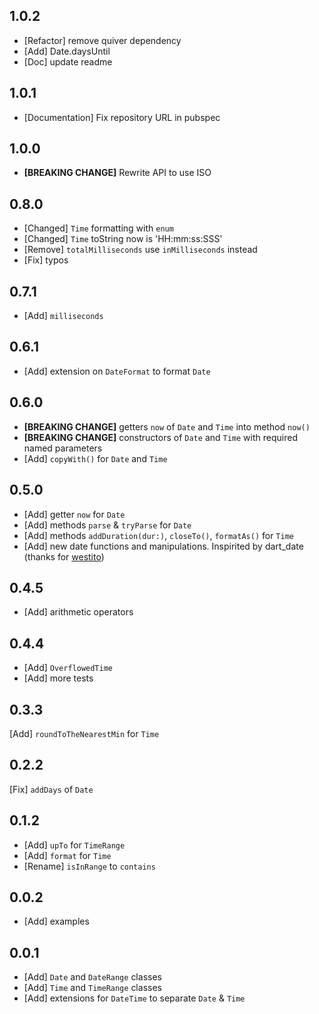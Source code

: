 ## 1.0.2
* [Refactor] remove quiver dependency
* [Add] Date.daysUntil
* [Doc] update readme

## 1.0.1
* [Documentation] Fix repository URL in pubspec

## 1.0.0
* **[BREAKING CHANGE]** Rewrite API to use ISO

## 0.8.0

* [Changed] `Time` formatting with `enum`
* [Changed] `Time` toString now is 'HH:mm:ss:SSS'
* [Remove]  `totalMilliseconds` use `inMilliseconds` instead
* [Fix] typos

## 0.7.1

* [Add] `milliseconds`

## 0.6.1

* [Add] extension on `DateFormat` to format `Date`
## 0.6.0

* **[BREAKING CHANGE]** getters `now` of `Date` and `Time` into method `now()`
* **[BREAKING CHANGE]** constructors of `Date` and `Time` with required named parameters
* [Add] `copyWith()` for `Date` and `Time`

## 0.5.0

* [Add] getter `now` for `Date`
* [Add] methods `parse` & `tryParse` for `Date`
* [Add] methods `addDuration(dur:)`, `closeTo()`, `formatAs()` for `Time`
* [Add] new date functions and manipulations. Inspirited by dart_date (thanks for [westito](https://github.com/westito))

## 0.4.5

* [Add] arithmetic operators

## 0.4.4

* [Add] `OverflowedTime`
* [Add] more tests

## 0.3.3

[Add] `roundToTheNearestMin` for `Time`

## 0.2.2

[Fix] `addDays` of `Date`

## 0.1.2

* [Add] `upTo` for `TimeRange`
* [Add] `format` for `Time`
* [Rename] `isInRange` to `contains`

## 0.0.2

* [Add] examples

## 0.0.1

* [Add] `Date` and `DateRange` classes
* [Add] `Time` and `TimeRange` classes
* [Add] extensions for `DateTime` to separate `Date` & `Time`
